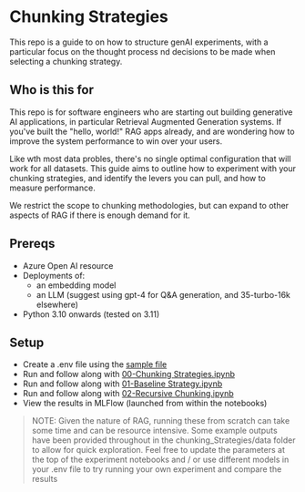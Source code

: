 # Chunking Strategies

This repo is a guide to on how to structure genAI experiments, with a particular focus on the thought process nd decisions to be made when selecting a chunking strategy.

## Who is this for

This repo is for software engineers who are starting out building generative AI applications, in particular Retrieval Augmented Generation systems. If you've built the "hello, world!" RAG apps already, and are wondering how to improve the system performance to win over your users. 

Like wth most data probles, there's no single optimal configuration that will work for all datasets. This guide aims to outline how to experiment with your chunking strategies, and identify the levers you can pull, and how to measure performance.

We restrict the scope to chunking methodologies, but can expand to other aspects of RAG if there is enough demand for it.

## Prereqs
- Azure Open AI resource
- Deployments of:
    - an embedding model
    - an LLM (suggest using gpt-4 for Q&A generation, and 35-turbo-16k elsewhere)
- Python 3.10 onwards (tested on 3.11)

## Setup

- Create a .env file using the [sample file](../.env.sample)
- Run and follow along with [00-Chunking Strategies.ipynb](./chunking_strategies/00-Chunking%20Strategies.ipynb)
- Run and follow along with [01-Baseline Strategy.ipynb](./chunking_strategies/01-Baseline%20Strategy.ipynb)
- Run and follow along with [02-Recursive Chunking.ipynb](./chunking_strategies/02-Recursive%20Chunking.ipynb)
- View the results in MLFlow (launched from within the notebooks)

> NOTE: Given the nature of RAG, running these from scratch can take some time and can be resource intensive. Some example outputs have been provided throughout in the chunking_Strategies/data folder to allow for quick exploration. Feel free to update the parameters at the top of the experiment notebooks and / or use different models in your .env file to try running your own experiment and compare the results